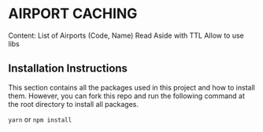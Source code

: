 # AIRPORT CACHING 

Content: List of Airports (Code, Name)
Read Aside with TTL
Allow to use libs

## Installation Instructions
This section contains all the packages used in this project and how to install them. However, you can fork this repo and run the following command at the root directory to install all packages.

`yarn` or `npm install`

